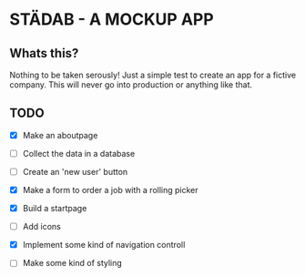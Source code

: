 # STÄDAB - A MOCKUP APP 


## Whats this?
Nothing to be taken serously! Just a simple test to create an app for a fictive company. This will never go into production or anything like that.



## TODO 

- [x] Make an aboutpage
- [ ] Collect the data in a database
- [ ] Create an 'new user' button 
- [x] Make a form to order a job with a rolling picker 
- [x] Build a startpage 
- [ ] Add icons 
- [x] Implement some kind of navigation controll
- [ ] Make some kind of styling

